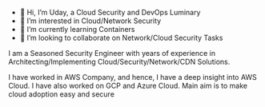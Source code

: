 - 👋 Hi, I’m Uday, a Cloud Security and DevOps Luminary
- 👀 I’m interested in Cloud/Network Security
- 🌱 I’m currently learning Containers
- 💞️ I’m looking to collaborate on Network/Cloud Security Tasks

I am a Seasoned Security Engineer with years of experience in Architecting/Implementing Cloud/Security/Network/CDN Solutions.

I have worked in AWS Company, and hence, I have a deep insight into AWS Cloud. I have also worked on GCP and Azure Cloud. Main aim is to make cloud adoption easy and secure

<!---
uday9998/uday9998 is a ✨ special ✨ repository because its `README.md` (this file) appears on your GitHub profile.
You can click the Preview link to take a look at your changes.
--->
